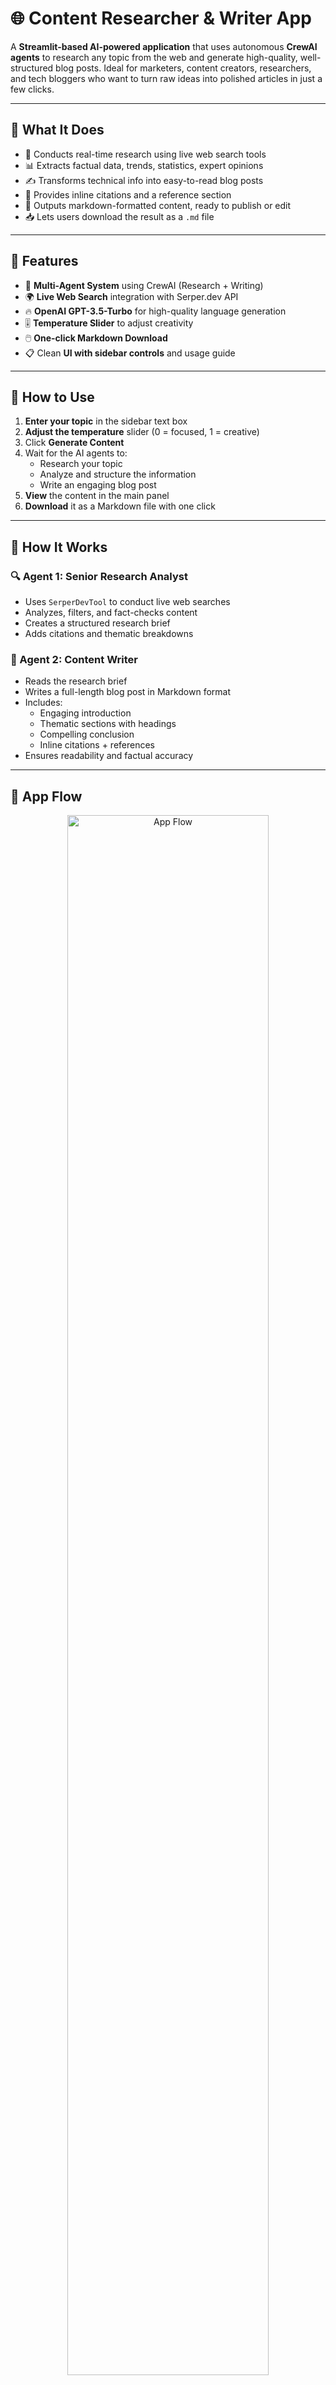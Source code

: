 # 🌐 Content Researcher & Writer App

A **Streamlit-based AI-powered application** that uses autonomous **CrewAI agents** to research any topic from the web and generate high-quality, well-structured blog posts. Ideal for marketers, content creators, researchers, and tech bloggers who want to turn raw ideas into polished articles in just a few clicks.

---

## 🧠 What It Does

- 🧠 Conducts real-time research using live web search tools  
- 📊 Extracts factual data, trends, statistics, expert opinions  
- ✍️ Transforms technical info into easy-to-read blog posts  
- 📑 Provides inline citations and a reference section  
- 📄 Outputs markdown-formatted content, ready to publish or edit  
- 📥 Lets users download the result as a `.md` file

---

## 🚀 Features

- 🤖 **Multi-Agent System** using CrewAI (Research + Writing)  
- 🌍 **Live Web Search** integration with Serper.dev API  
- 🔥 **OpenAI GPT-3.5-Turbo** for high-quality language generation  
- 🎚️ **Temperature Slider** to adjust creativity  
- 🖱️ **One-click Markdown Download**  
- 📋 Clean **UI with sidebar controls** and usage guide  

---

## 📱 How to Use

1. **Enter your topic** in the sidebar text box  
2. **Adjust the temperature** slider (0 = focused, 1 = creative)  
3. Click **Generate Content**  
4. Wait for the AI agents to:
   - Research your topic  
   - Analyze and structure the information  
   - Write an engaging blog post  
5. **View** the content in the main panel  
6. **Download** it as a Markdown file with one click  

---

## 🧩 How It Works

### 🔍 Agent 1: Senior Research Analyst

- Uses `SerperDevTool` to conduct live web searches  
- Analyzes, filters, and fact-checks content  
- Creates a structured research brief  
- Adds citations and thematic breakdowns  

### 📝 Agent 2: Content Writer

- Reads the research brief  
- Writes a full-length blog post in Markdown format  
- Includes:
  - Engaging introduction  
  - Thematic sections with headings  
  - Compelling conclusion  
  - Inline citations + references  
- Ensures readability and factual accuracy  

---
## 📂 App Flow

<p align="center">
  <img src="https://github.com/user-attachments/assets/102369a5-cb14-4fbd-9463-935888aaf903" alt="App Flow" width="80%">
</p>

## 📝 Results

<p align="center">
  <img src="https://github.com/user-attachments/assets/7093203c-366d-443e-ad67-715b0549a774" alt="Screenshot 1" width="80%">
</p>

<p align="center">
  <img src="https://github.com/user-attachments/assets/eb9a88d2-27a3-4abb-8bcf-8b48447de9c8" alt="Screenshot 2" width="80%">
</p>
